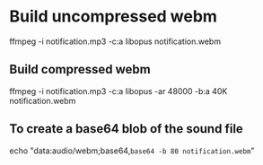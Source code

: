 # Build uncompressed webm

ffmpeg -i notification.mp3 -c:a libopus notification.webm

## Build compressed webm

ffmpeg -i notification.mp3 -c:a libopus -ar 48000 -b:a 40K notification.webm

## To create a base64 blob of the sound file

echo "data:audio/webm;base64,`base64 -b 80 notification.webm`"
